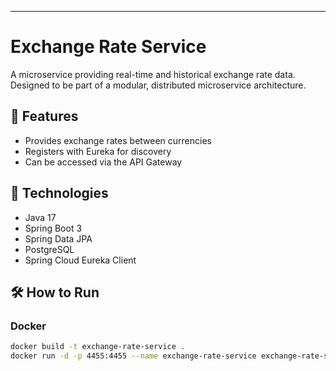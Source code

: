 ---

# Exchange Rate Service

A microservice providing real-time and historical exchange rate data. Designed to be part of a modular, distributed microservice architecture.

## 🧩 Features

- Provides exchange rates between currencies
- Registers with Eureka for discovery
- Can be accessed via the API Gateway

## 🚀 Technologies

- Java 17
- Spring Boot 3
- Spring Data JPA
- PostgreSQL
- Spring Cloud Eureka Client

## 🛠️ How to Run

### Docker

```bash
docker build -t exchange-rate-service .
docker run -d -p 4455:4455 --name exchange-rate-service exchange-rate-service
